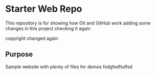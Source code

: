 # Starter Web Repo

This repository is for showing how Git and GitHub work
adding some changes in this project
checking it again


copyright changed again

## Purpose

Sample website with plenty of files for demos
fsdgfsdfsdfsd
